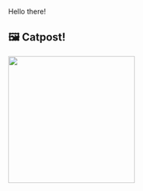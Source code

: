 Hello there!



## 🖼️ Catpost!

<sub>
    <img src="https://cdn2.thecatapi.com/images/MTkzNDI0Mw.jpg" height="256">
</sub>

